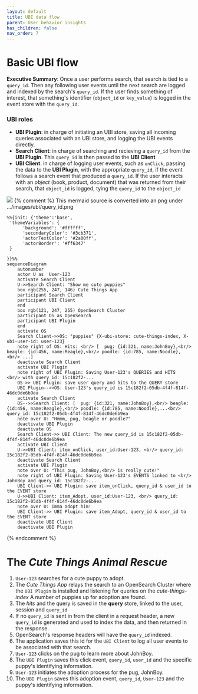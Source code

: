 ```yaml
---
layout: default
title: UBI data flow
parent: User behavior insights
has_children: false
nav_order: 7
---
```


# Basic UBI flow
**Executive Summary**: Once a user performs search, that search is tied to a `query_id`.  Then any following user events until the next search are logged and indexed by the search's `query_id`. If the user finds something of interest, that something's identifier (`object_id` or `key_value`) is logged in the event store with the `query_id`.

### UBI roles
- **UBI Plugin**: in charge of initiating an UBI store, saving all incoming queries associated with an UBI store, and logging the UBI events directly.
- **Search Client**: in charge of searching and recieving a `query_id` from the **UBI Plugin**.  This `query_id` is then passed to the **UBI Client**
- **UBI Client**: in charge of logging user events, such as `onClick`, passing the data to the **UBI Plugin**, with the appropriate `query_id`, if the event follows a search event that produced a `query_id`. 
If the user interacts with an *object* (book, product, document) that was returned from their search, that `object_id` is logged, tying the `query_id` to the `object_id`


<img src="{{site.url}}{{site.baseurl}}/images/ubi/query_id.png" />
{% comment %}
This mermaid source is converted into an png under 
.../images/ubi/query_id.png

```mermaid
%%{init: {'theme':'base',
 'themeVariables': {
      'background': '#ffffff',
      'secondaryColor': '#3cb371',
      'actorTextColor': '#2a00ff',
      'actorBorder': '#ff6347'
 }

}}%%
sequenceDiagram
    autonumber
    actor U as  User-123
    activate Search Client
    U->>Search Client: "Show me cute puppies"
    box rgb(255, 247, 146) Cute Things App
    participant Search Client
    participant UBI Client
    end  
    box rgb(121, 247, 255) OpenSearch Cluster
    participant OS as OpenSearch
    participant UBI Plugin
    end
    activate OS
    Search Client->>OS: "puppies" {X-ubi-store: cute-things-index, X-ubi-user-id: user-123}
    note right of OS: Hits: <br/> [  pug: {id:321, name:JohnBoy},<br/> beagle: {id:456, name:Reagle},<br/> poodle: {id:785, name:Noodle},<br/> ...]
    deactivate Search Client
    activate UBI Plugin
    note right of UBI Plugin: Saving User-123's QUERIES and HITS  <br/> with query_id: 15c182f2-...
    OS->> UBI Plugin: save user query and hits to the QUERY store
    UBI Plugin-->>OS: User-123's query_id is 15c182f2-05db-4f4f-814f-46dc0de6b9ea
    activate Search Client
    OS-->>Search Client: [  pug: {id:321, name:JohnBoy},<br/> beagle: {id:456, name:Reagle},<br/> poodle: {id:785, name:Noodle},...<br/> query_id: 15c182f2-05db-4f4f-814f-46dc0de6b9ea
    note over U: "Hmmm, pug, beagle or poodle?"
    deactivate UBI Plugin
    deactivate OS
    Search Client->> UBI Client: The new query_id is 15c182f2-05db-4f4f-814f-46dc0de6b9ea
    activate UBI Client
    U->>UBI Client: item_onClick, user_id:User-123, <br/> query_id: 15c182f2-05db-4f4f-814f-46dc0de6b9ea
    deactivate Search Client
    activate UBI Plugin
    note over U: "This pug, JohnBoy,<br/> is really cute!"
    note right of UBI Plugin: Saving User-123's EVENTS linked to <br/>  JohnBoy and query_id: 15c182f2-...
    UBI Client->> UBI Plugin: save item_onClick, query_id & user_id to the EVENT store
    U->>UBI Client: item_Adopt, user_id:User-123, <br/> query_id: 15c182f2-05db-4f4f-814f-46dc0de6b9ea
    note over U: Imma adopt him!
    UBI Client->> UBI Plugin: save item_Adopt, query_id & user_id to the EVENT store
    deactivate UBI Client
    deactivate UBI Plugin
```
{% endcomment %}

<!-- vale off -->
# The *Cute Things Animal Rescue*
<!-- vale on -->
1) `User-123` searches for a cute puppy to adopt.
2) The *Cute Things App* relays the search to an OpenSearch Cluster where the `UBI Plugin` is installed and listening for queries on the *cute-things-index*
A number of puppies up for adoption are found.
3) The *hits* and the query is saved in the **query** store, linked to the user, session and `query_id`
4) If no `query_id` is sent in from the client in a request header, a new `query_id` is generated and used to index the data, and then returned in the response.
5) OpenSearch's response headers will have the `query_id` indexed.
6) The application saves this id for the `UBI Client` to log all user events to be associated with that search.
7)  `User-123` clicks on the pug to learn more about JohnBoy.
8) The `UBI Plugin` saves this click event, `query_id`, `user_id` and the specific puppy's identifying information.
9) `User-123` initiates the adoption process for the pug, JohnBoy.
10) The `UBI Plugin` saves this adoption event, `query_id`, `User-123` and the puppy's identifying information.
